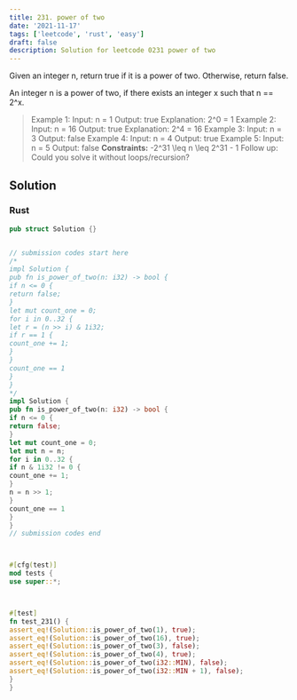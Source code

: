 ```yaml
---
title: 231. power of two
date: '2021-11-17'
tags: ['leetcode', 'rust', 'easy']
draft: false
description: Solution for leetcode 0231 power of two
---
```




Given an integer n, return true if it is a power of two. Otherwise, return false.

An integer n is a power of two, if there exists an integer x such that n <TeX>=</TeX><TeX>=</TeX> 2^x.



>   Example 1:
>   Input: n <TeX>=</TeX> 1
>   Output: true
>   Explanation: 2^0 <TeX>=</TeX> 1
>   Example 2:
>   Input: n <TeX>=</TeX> 16
>   Output: true
>   Explanation: 2^4 <TeX>=</TeX> 16
>   Example 3:
>   Input: n <TeX>=</TeX> 3
>   Output: false
>   Example 4:
>   Input: n <TeX>=</TeX> 4
>   Output: true
>   Example 5:
>   Input: n <TeX>=</TeX> 5
>   Output: false
**Constraints:**
>   	-2^31 <TeX>\leq</TeX> n <TeX>\leq</TeX> 2^31 - 1
>   Follow up: Could you solve it without loops/recursion?


## Solution


### Rust
```rust
pub struct Solution {}


// submission codes start here
/*
impl Solution {
pub fn is_power_of_two(n: i32) -> bool {
if n <= 0 {
return false;
}
let mut count_one = 0;
for i in 0..32 {
let r = (n >> i) & 1i32;
if r == 1 {
count_one += 1;
}
}
count_one == 1
}
}
*/
impl Solution {
pub fn is_power_of_two(n: i32) -> bool {
if n <= 0 {
return false;
}
let mut count_one = 0;
let mut n = n;
for i in 0..32 {
if n & 1i32 != 0 {
count_one += 1;
}
n = n >> 1;
}
count_one == 1
}
}
// submission codes end



#[cfg(test)]
mod tests {
use super::*;



#[test]
fn test_231() {
assert_eq!(Solution::is_power_of_two(1), true);
assert_eq!(Solution::is_power_of_two(16), true);
assert_eq!(Solution::is_power_of_two(3), false);
assert_eq!(Solution::is_power_of_two(4), true);
assert_eq!(Solution::is_power_of_two(i32::MIN), false);
assert_eq!(Solution::is_power_of_two(i32::MIN + 1), false);
}
}

```
